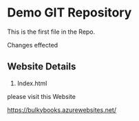 # Demo GIT Repository

This is the first file in the Repo.


Changes  effected

## Website Details

1) Index.html

please visit this Website 

https://bulkybooks.azurewebsites.net/

